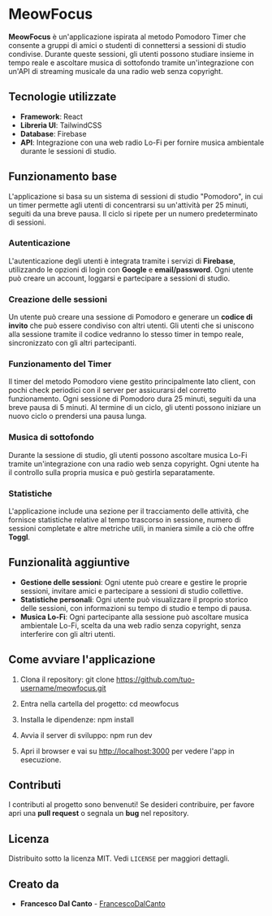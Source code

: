 # MeowFocus

**MeowFocus** è un'applicazione ispirata al metodo Pomodoro Timer che consente a gruppi di amici o studenti di connettersi a sessioni di studio condivise. Durante queste sessioni, gli utenti possono studiare insieme in tempo reale e ascoltare musica di sottofondo tramite un'integrazione con un'API di streaming musicale da una radio web senza copyright.

## Tecnologie utilizzate

- **Framework**: React
- **Libreria UI**: TailwindCSS
- **Database**: Firebase
- **API**: Integrazione con una web radio Lo-Fi per fornire musica ambientale durante le sessioni di studio.

## Funzionamento base

L'applicazione si basa su un sistema di sessioni di studio "Pomodoro", in cui un timer permette agli utenti di concentrarsi su un'attività per 25 minuti, seguiti da una breve pausa. Il ciclo si ripete per un numero predeterminato di sessioni.

### Autenticazione

L'autenticazione degli utenti è integrata tramite i servizi di **Firebase**, utilizzando le opzioni di login con **Google** e **email/password**. Ogni utente può creare un account, loggarsi e partecipare a sessioni di studio.

### Creazione delle sessioni

Un utente può creare una sessione di Pomodoro e generare un **codice di invito** che può essere condiviso con altri utenti. Gli utenti che si uniscono alla sessione tramite il codice vedranno lo stesso timer in tempo reale, sincronizzato con gli altri partecipanti.

### Funzionamento del Timer

Il timer del metodo Pomodoro viene gestito principalmente lato client, con pochi check periodici con il server per assicurarsi del corretto funzionamento. Ogni sessione di Pomodoro dura 25 minuti, seguiti da una breve pausa di 5 minuti. Al termine di un ciclo, gli utenti possono iniziare un nuovo ciclo o prendersi una pausa lunga.

### Musica di sottofondo

Durante la sessione di studio, gli utenti possono ascoltare musica Lo-Fi tramite un'integrazione con una radio web senza copyright. Ogni utente ha il controllo sulla propria musica e può gestirla separatamente.

### Statistiche

L'applicazione include una sezione per il tracciamento delle attività, che fornisce statistiche relative al tempo trascorso in sessione, numero di sessioni completate e altre metriche utili, in maniera simile a ciò che offre **Toggl**.

## Funzionalità aggiuntive

- **Gestione delle sessioni**: Ogni utente può creare e gestire le proprie sessioni, invitare amici e partecipare a sessioni di studio collettive.
- **Statistiche personali**: Ogni utente può visualizzare il proprio storico delle sessioni, con informazioni su tempo di studio e tempo di pausa.
- **Musica Lo-Fi**: Ogni partecipante alla sessione può ascoltare musica ambientale Lo-Fi, scelta da una web radio senza copyright, senza interferire con gli altri utenti.

## Come avviare l'applicazione

1. Clona il repository:
git clone https://github.com/tuo-username/meowfocus.git

2. Entra nella cartella del progetto:
cd meowfocus

3. Installa le dipendenze:
npm install

4. Avvia il server di sviluppo:
npm run dev

5. Apri il browser e vai su [http://localhost:3000](http://localhost:3000) per vedere l'app in esecuzione.

## Contributi

I contributi al progetto sono benvenuti! Se desideri contribuire, per favore apri una **pull request** o segnala un **bug** nel repository.

## Licenza

Distribuito sotto la licenza MIT. Vedi `LICENSE` per maggiori dettagli.

## Creato da

- **Francesco Dal Canto** - [FrancescoDalCanto](https://github.com/FrancescoDalCanto)
